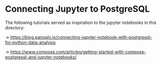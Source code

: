 # Connecting Jupyter to PostgreSQL
  The following tutorials served as inspiration to the jupyter notebooks in this directory:
  
  -> https://blog.panoply.io/connecting-jupyter-notebook-with-postgresql-for-python-data-analysis
  
  -> https://www.compose.com/articles/getting-started-with-compose-postgresql-and-jupyter-notebooks/
